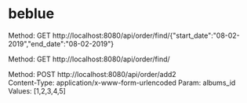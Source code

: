 # beblue

Method: GET
http://localhost:8080/api/order/find/{"start_date":"08-02-2019","end_date":"08-02-2019"}

Method: GET
http://localhost:8080/api/order/find/


Method: POST
http://localhost:8080/api/order/add2  
Content-Type: application/x-www-form-urlencoded
Param: albums_id
Values: [1,2,3,4,5] 